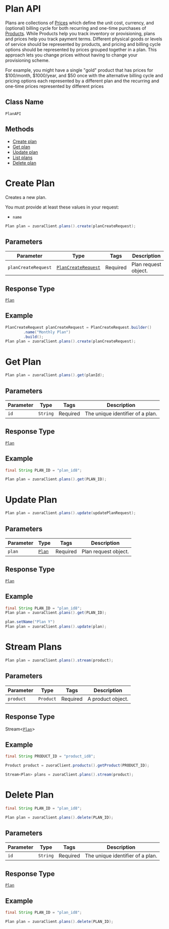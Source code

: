 # Plan API

Plans are collections of [Prices](/doc/price-api.md) which define the unit cost, currency, and (optional) billing cycle for both recurring and one-time purchases of [Products](/doc/product-api.md). While Products help you track inventory or provisioning, plans and prices help you track payment terms. Different physical goods or levels of service should be represented by products, and pricing and billing cycle options should be represented by prices grouped together in a plan. This approach lets you change prices without having to change your provisioning scheme.

For example, you might have a single "gold" product that has prices for $100/month, $1000/year, and $50 once with the alternative billing cycle and pricing options each represented by a different plan and the recurring and one-time prices represented by different prices

## Class Name

`PlanAPI`

## Methods

* [Create plan](/doc/plan-api.md#create-plan)
* [Get plan](/doc/plan-api.md#get-plan)
* [Update plan](/doc/plan-api.md#update-plan)
* [List plans](/doc/plan-api.md#list-plans)
* [Delete plan](/doc/plan-api.md#delete-plan)


# Create Plan

Creates a new plan.

You must provide at least these values in your request:

- `name`

```java
Plan plan = zuoraClient.plans().create(planCreateRequest);
```

## Parameters

| Parameter | Type | Tags | Description |
|  --- | --- | --- | --- |
| `planCreateRequest` | [`PlanCreateRequest`](/doc/models/plan-create-request.md) | Required | Plan request object. |

## Response Type

[`Plan`](/doc/models/plan.md)

## Example

```java
PlanCreateRequest planCreateRequest = PlanCreateRequest.builder()
        .name("Monthly Plan")
        .build();
Plan plan = zuoraClient.plans().create(planCreateRequest);
```

# Get Plan

```java
Plan plan = zuoraClient.plans().get(planId);
```

## Parameters

| Parameter | Type | Tags | Description |
|  --- | --- | --- | --- |
| `id` | `String` | Required | The unique identifier of a plan. |


## Response Type

[`Plan`](/doc/models/plan.md)


## Example 

```java
final String PLAN_ID = "plan_id8";

Plan plan = zuoraClient.plans().get(PLAN_ID);
```


# Update Plan

```java
Plan plan = zuoraClient.plans().update(updatePlanRequest);
```


## Parameters

| Parameter | Type | Tags | Description |
|  --- | --- | --- | --- |
| `plan` | [`Plan`](/doc/models/plan.md) | Required | Plan request object. |


## Response Type

[`Plan`](/doc/models/plan.md)


## Example 

```java
final String PLAN_ID = "plan_id8";
Plan plan = zuoraClient.plans().get(PLAN_ID);

plan.setName("Plan Y")
Plan plan = zuoraClient.plans().update(plan);
```

# Stream Plans

```java
Plan plan = zuoraClient.plans().stream(product);
```

## Parameters

| Parameter | Type | Tags | Description |
|  --- | --- | --- | --- |
| `product` | `Product` | Required | A product object. |


## Response Type

Stream<[`Plan`](/doc/models/plan.md)>


## Example 

```java
final String PRODUCT_ID = "product_id8";

Product product = zuoraClient.products().getProduct(PRODUCT_ID);

Stream<Plan> plans = zuoraClient.plans().stream(product);
```

# Delete Plan

```java
final String PLAN_ID = "plan_id8";

Plan plan = zuoraClient.plans().delete(PLAN_ID);
```

## Parameters

| Parameter | Type | Tags | Description |
|  --- | --- | --- | --- |
| `id` | `String` | Required | The unique identifier of a plan. |


## Response Type

[`Plan`](/doc/models/plan.md)


## Example 

```java
final String PLAN_ID = "plan_id8";

Plan plan = zuoraClient.plans().delete(PLAN_ID);
```



